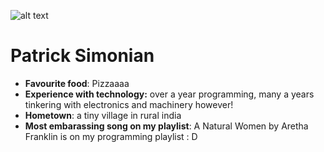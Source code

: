 ![alt text](https://scontent-sea1-1.xx.fbcdn.net/v/t1.0-9/10418905_10152673076600733_7716940648397051147_n.jpg?oh=7b8671458300b8b151a0179b83b91a3a&oe=5A5167E7)
# Patrick Simonian

* __Favourite food__: Pizzaaaa
* __Experience with technology:__ over a year programming, many a years tinkering with electronics and machinery however!
* __Hometown__: a tiny village in rural india
* __Most embarassing song on my playlist__: A Natural Women by Aretha Franklin is on my programming playlist : D
